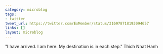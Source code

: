 ```yaml
---
category: microblog
tags:
- twitter
tweet_url: https://twitter.com/ExMember/status/316978718193094657
links: []
layout: microblog
---
```

"I have arrived. I am here. My destination is in each step." Thich Nhat Hanh
